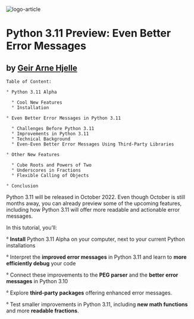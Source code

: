 ![logo-article](https://files.realpython.com/media/Python-3.11-Preview-Even-Better-Error-Messages_Watermarked.4339b8068acd.jpg)

# Python 3.11 Preview: Even Better Error Messages

## by [Geir Arne Hjelle](https://realpython.com/python311-error-messages/#author)

```
Table of Content:

° Python 3.11 Alpha

  ° Cool New Features
  ° Installation

° Even Better Error Messages in Python 3.11

  ° Challenges Before Python 3.11
  ° Improvements in Python 3.11
  ° Technical Background
  ° Even-Even Better Error Messages Using Third-Party Libraries

° Other New Features

  ° Cube Roots and Powers of Two
  ° Underscores in Fractions
  ° Flexible Calling of Objects

° Conclusion
```

Python 3.11 will be released in October 2022. Even though October is still months away, you can already preview some of the upcoming features, including how Python 3.11 will offer more readable and actionable error messages.

In this tutorial, you’ll:

  ° **Install** Python 3.11 Alpha on your computer, next to your current Python installations

  ° Interpret the **improved error messages** in Python 3.11 and learn to **more efficiently debug** your code

  ° Connect these improvements to the **PEG parser** and the **better error messages** in Python 3.10

  ° Explore **third-party packages** offering enhanced error messages.
  
  ° Test smaller improvements in Python 3.11, including **new math functions** and more **readable fractions**.
